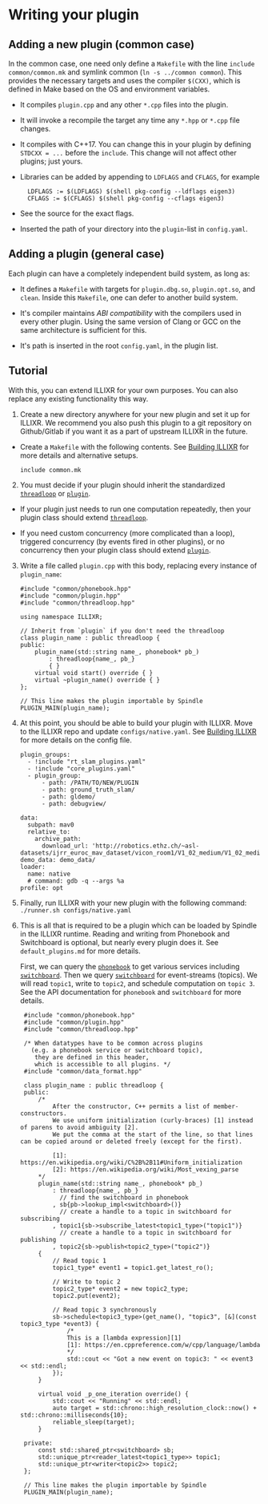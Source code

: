 # Writing your plugin

## Adding a new plugin (common case)

In the common case, one need only define a `Makefile` with the line `include common/common.mk` and
symlink common (`ln -s ../common common`). This provides the necessary targets and uses the compiler
`$(CXX)`, which is defined in Make based on the OS and environment variables.

- It compiles `plugin.cpp` and any other `*.cpp` files into the plugin.

- It will invoke a recompile the target any time any `*.hpp` or `*.cpp` file changes.

- It compiles with C++17. You can change this in your plugin by defining `STDCXX = ...` before the
  `include`. This change will not affect other plugins; just yours.

- Libraries can be added by appending to `LDFLAGS` and `CFLAGS`, for example

        LDFLAGS := $(LDFLAGS) $(shell pkg-config --ldflags eigen3)
        CFLAGS := $(CFLAGS) $(shell pkg-config --cflags eigen3)

- See the source for the exact flags.

- Inserted the path of your directory into the `plugin`-list in `config.yaml`.

## Adding a plugin (general case)

Each plugin can have a completely independent build system, as long as:
- It defines a `Makefile` with targets for `plugin.dbg.so`, `plugin.opt.so`, and `clean`. Inside
  this `Makefile`, one can defer to another build system.

- It's compiler maintains _ABI compatibility_ with the compilers used in every other plugin. Using
  the same version of Clang or GCC on the same architecture is sufficient for this.

- It's path is inserted in the root `config.yaml`, in the plugin list.

## Tutorial

With this, you can extend ILLIXR for your own purposes. You can also replace any existing
functionality this way.

1.  Create a new directory anywhere for your new plugin and set it up for ILLIXR. We recommend you also push this plugin to a git repository on Github/Gitlab if you want it as a part of upstream ILLIXR in the future.

  - Create a `Makefile` with the following contents. See [Building ILLIXR][1] for more details and alternative setups.


        include common.mk

2.  You must decide if your plugin should inherit the standardized [`threadloop`][3] or
    [`plugin`][4].

  - If your plugin just needs to run one computation repeatedly, then your plugin class should
    extend [`threadloop`][3].

  - If you need custom concurrency (more complicated than a loop), triggered concurrency (by
    events fired in other plugins), or no concurrency then your plugin class should extend
    [`plugin`][4].

3.  Write a file called `plugin.cpp` with this body, replacing every instance of `plugin_name`:

        #include "common/phonebook.hpp"
        #include "common/plugin.hpp"
        #include "common/threadloop.hpp"
        
        using namespace ILLIXR;
        
        // Inherit from `plugin` if you don't need the threadloop
        class plugin_name : public threadloop {
        public:
            plugin_name(std::string name_, phonebook* pb_)
                : threadloop{name_, pb_}
                { }
            virtual void start() override { }
            virtual ~plugin_name() override { }
        };
        
        // This line makes the plugin importable by Spindle
        PLUGIN_MAIN(plugin_name);


4. At this point, you should be able to build your plugin with ILLIXR. Move to the ILLIXR repo and update `configs/native.yaml`. See [Building ILLIXR][1] for more details on the config file.

   ```
   plugin_groups:
     - !include "rt_slam_plugins.yaml"
     - !include "core_plugins.yaml"
     - plugin_group:
         - path: /PATH/TO/NEW/PLUGIN
         - path: ground_truth_slam/
         - path: gldemo/
         - path: debugview/
   
   data:
     subpath: mav0
     relative_to:
       archive_path:
         download_url: 'http://robotics.ethz.ch/~asl-datasets/ijrr_euroc_mav_dataset/vicon_room1/V1_02_medium/V1_02_medium.zip'
   demo_data: demo_data/
   loader:
     name: native
     # command: gdb -q --args %a
   profile: opt
   ```

   

5. Finally, run ILLIXR with your new plugin with the following command: `./runner.sh configs/native.yaml`

6. This is all that is required to be a plugin which can be loaded by Spindle in the ILLIXR
   runtime. Reading and writing from Phonebook and Switchboard is optional, but nearly every plugin
   does it. See `default_plugins.md` for more details.

   First, we can query the [`phonebook`][2] to get various services including [`switchboard`][5]. Then we
   query [`switchboard`][5] for event-streams (topics). We will read `topic1`, write to `topic2`, and
   schedule computation on `topic 3`. See the API documentation for `phonebook` and `switchboard`
   for more details.


        #include "common/phonebook.hpp"
        #include "common/plugin.hpp"
        #include "common/threadloop.hpp"
    
        /* When datatypes have to be common across plugins
          (e.g. a phonebook service or switchboard topic),
           they are defined in this header,
           which is accessible to all plugins. */
        #include "common/data_format.hpp"
    
        class plugin_name : public threadloop {
        public:
            /*
                After the constructor, C++ permits a list of member-constructors.
                We use uniform initialization (curly-braces) [1] instead of parens to avoid ambiguity [2].
                We put the comma at the start of the line, so that lines can be copied around or deleted freely (except for the first).
    
                [1]: https://en.wikipedia.org/wiki/C%2B%2B11#Uniform_initialization
                [2]: https://en.wikipedia.org/wiki/Most_vexing_parse
            */
            plugin_name(std::string name_, phonebook* pb_)
                : threadloop{name_, pb_}
                  // find the switchboard in phonebook
                , sb{pb->lookup_impl<switchboard>()}
                  // create a handle to a topic in switchboard for subscribing
                , topic1{sb->subscribe_latest<topic1_type>("topic1")}
                  // create a handle to a topic in switchboard for publishing
                , topic2{sb->publish<topic2_type>("topic2")}
            {
                // Read topic 1
                topic1_type* event1 = topic1.get_latest_ro();
    
                // Write to topic 2
                topic2_type* event2 = new topic2_type;
                topic2.put(event2);
    
                // Read topic 3 synchronously
                sb->schedule<topic3_type>(get_name(), "topic3", [&](const topic3_type *event3) {
                    /*
                    This is a [lambda expression][1]
                    [1]: https://en.cppreference.com/w/cpp/language/lambda
                    */
                    std::cout << "Got a new event on topic3: " << event3 << std::endl;
                });
            }
    
            virtual void _p_one_iteration override() {
                std::cout << "Running" << std::endl;
                auto target = std::chrono::high_resolution_clock::now() +  std::chrono::milliseconds{10};
                reliable_sleep(target);
            }
    
        private:
            const std::shared_ptr<switchboard> sb;
            std::unique_ptr<reader_latest<topic1_type>> topic1;
            std::unique_ptr<writer<topic2>> topic2;
        };
    
        // This line makes the plugin importable by Spindle
        PLUGIN_MAIN(plugin_name);


[1]: building_ILLIXR.md
[2]: https://illixr.github.io/ILLIXR/api/html/classILLIXR_1_1phonebook.html
[3]: https://illixr.github.io/ILLIXR/api/html/classILLIXR_1_1threadloop.html
[4]: https://illixr.github.io/ILLIXR/api/html/classILLIXR_1_1plugin.html
[5]: https://illixr.github.io/ILLIXR/api/html/classILLIXR_1_1switchboard.html
